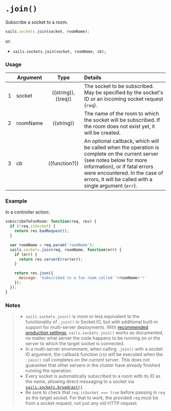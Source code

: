 # `.join()`

Subscribe a socket to a room.

```js
sails.sockets.join(socket, roomName);
```

or:

+ `sails.sockets.join(socket, roomName, cb);`


### Usage

|   | Argument   | Type        | Details |
|---|------------|:-----------:|:--------|
| 1 | socket     | ((string)), ((req)) | The socket to be subscribed.  May be specified by the socket's ID or an incoming socket request (`req`).
| 2 | roomName   | ((string))  | The name of the room to which the socket will be subscribed.  If the room does not exist yet, it will be created.
| 3 | _cb_       | ((function?))| An optional callback, which will be called when the operation is complete on the current server (see notes below for more information), or if fatal errors were encountered.  In the case of errors, it will be called with a single argument (`err`).


### Example

In a controller action:

```javascript
subscribeToFunRoom: function(req, res) {
  if (!req.isSocket) {
    return res.badRequest();
  }

  var roomName = req.param('roomName');
  sails.sockets.join(req, roomName, function(err) {
    if (err) {
      return res.serverError(err);
    }

    return res.json({
      message: 'Subscribed to a fun room called '+roomName+'!'
    });
  });
}
```

### Notes
> + `sails.sockets.join()` is more or less equivalent to the functionality of `.join()` in Socket.IO, but with additional built-in support for multi-server deployments.  With [recommended production settings](https://sailsjs.com/documentation/concepts/deployment/scaling), `sails.sockets.join()` works as documented, no matter what server the code happens to be running on or the server to which the target socket is connected.
> + In a multi-server environment, when calling `.join()` with a socket ID argument, the callback function (`cb`) will be executed when the `.join()` call completes _on the current server_.  This does not guarantee that other servers in the cluster have already finished running the operation.
> + Every socket is automatically subscribed to a room with its ID as the name, allowing direct messaging to a socket via [`sails.sockets.broadcast()`](https://sailsjs.com/documentation/reference/web-sockets/sails-sockets/sails-sockets-broadcast)
> + Be sure to check that `req.isSocket === true` before passing in `req` as the target socket.  For that to work, the provided `req` must be from a socket request, not just any old HTTP request.


<docmeta name="displayName" value=".join()">
<docmeta name="pageType" value="method">
